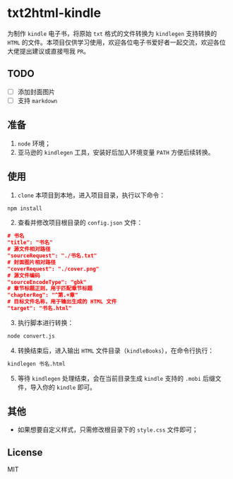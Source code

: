# txt2html-kindle
为制作 `kindle` 电子书，将原始 `txt` 格式的文件转换为 `kindlegen` 支持转换的 `HTML` 的文件。本项目仅供学习使用，欢迎各位电子书爱好者一起交流，欢迎各位大佬提出建议或直接甩我 `PR`。

## TODO
- [ ] 添加封面图片
- [ ] 支持 `markdown`

## 准备
1. `node` 环境；
2. 亚马逊的 `kindlegen` 工具，安装好后加入环境变量 `PATH` 方便后续转换。

## 使用
1. `clone` 本项目到本地，进入项目目录，执行以下命令：
```bash
npm install
```
2. 查看并修改项目根目录的 `config.json` 文件：
```Json
# 书名
"title": "书名"
# 源文件相对路径
"sourceRequest": "./书名.txt"
# 封面图片相对路径
"coverRequest": "./cover.png"
# 源文件编码
"sourceEncodeType": "gbk"
# 章节标题正则，用于匹配章节标题
"chapterReg": "^第.+章"
# 目标文件名称，用于输出生成的 HTML 文件
"target": "书名.html"
```
3. 执行脚本进行转换：
```bash
node convert.js
```
4. 转换结束后，进入输出 `HTML` 文件目录（`kindleBooks`），在命令行执行：
```bash
kindlegen 书名.html
```
5. 等待 `kindlegen` 处理结束，会在当前目录生成 `kindle` 支持的 `.mobi` 后缀文件，导入你的 `kindle` 即可。

## 其他
- 如果想要自定义样式，只需修改根目录下的 `style.css` 文件即可；

## License
MIT
